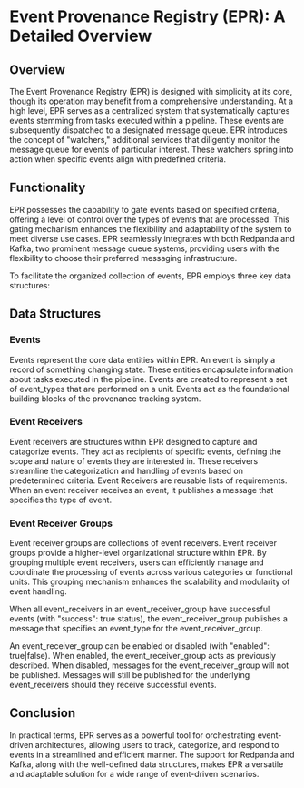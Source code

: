 # Event Provenance Registry (EPR): A Detailed Overview

## Overview

The Event Provenance Registry (EPR) is designed with simplicity at its core,
though its operation may benefit from a comprehensive understanding. At a high
level, EPR serves as a centralized system that systematically captures events
stemming from tasks executed within a pipeline. These events are subsequently
dispatched to a designated message queue. EPR introduces the concept of
"watchers," additional services that diligently monitor the message queue for
events of particular interest. These watchers spring into action when specific
events align with predefined criteria.

## Functionality

EPR possesses the capability to gate events based on specified criteria,
offering a level of control over the types of events that are processed. This
gating mechanism enhances the flexibility and adaptability of the system to meet
diverse use cases. EPR seamlessly integrates with both Redpanda and Kafka, two
prominent message queue systems, providing users with the flexibility to choose
their preferred messaging infrastructure.

To facilitate the organized collection of events, EPR employs three key data
structures:

## Data Structures

### Events

Events represent the core data entities within EPR. An event is simply a record
of something changing state. These entities encapsulate information about tasks
executed in the pipeline. Events are created to represent a set of event_types
that are performed on a unit. Events act as the foundational building blocks of
the provenance tracking system.

### Event Receivers

Event receivers are structures within EPR designed to capture and catagorize
events. They act as recipients of specific events, defining the scope and nature
of events they are interested in. These receivers streamline the categorization
and handling of events based on predetermined criteria. Event Receivers are
reusable lists of requirements. When an event receiver receives an event, it
publishes a message that specifies the type of event.

### Event Receiver Groups

Event receiver groups are collections of event receivers. Event receiver groups
provide a higher-level organizational structure within EPR. By grouping multiple
event receivers, users can efficiently manage and coordinate the processing of
events across various categories or functional units. This grouping mechanism
enhances the scalability and modularity of event handling.

When all event_receivers in an event_receiver_group have successful events (with
"success": true status), the event_receiver_group publishes a message that
specifies an event_type for the event_receiver_group.

An event_receiver_group can be enabled or disabled (with "enabled": true|false).
When enabled, the event_receiver_group acts as previously described. When
disabled, messages for the event_receiver_group will not be published. Messages
will still be published for the underlying event_receivers should they receive
successful events.

## Conclusion

In practical terms, EPR serves as a powerful tool for orchestrating event-driven
architectures, allowing users to track, categorize, and respond to events in a
streamlined and efficient manner. The support for Redpanda and Kafka, along with
the well-defined data structures, makes EPR a versatile and adaptable solution
for a wide range of event-driven scenarios.
